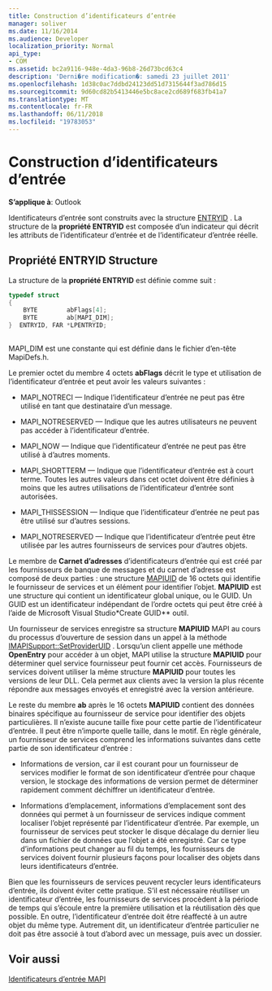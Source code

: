 ```yaml
---
title: Construction d’identificateurs d’entrée
manager: soliver
ms.date: 11/16/2014
ms.audience: Developer
localization_priority: Normal
api_type:
- COM
ms.assetid: bc2a9116-948e-4da3-96b8-26d73bcd63c4
description: 'Derni�re modification�: samedi 23 juillet 2011'
ms.openlocfilehash: 1d38c0ac7ddbd24123dd51d7315644f3ad786d15
ms.sourcegitcommit: 9d60cd82b5413446e5bc8ace2cd689f683fb41a7
ms.translationtype: MT
ms.contentlocale: fr-FR
ms.lasthandoff: 06/11/2018
ms.locfileid: "19783053"
---
```

# <a name="constructing-entry-identifiers"></a>Construction d’identificateurs d’entrée

  
  
**S’applique à**: Outlook 
  
Identificateurs d’entrée sont construits avec la structure [ENTRYID](entryid.md) . La structure de la **propriété ENTRYID** est composée d’un indicateur qui décrit les attributs de l’identificateur d’entrée et de l’identificateur d’entrée réelle. 
  
## <a name="entryid-structure"></a>Propriété ENTRYID Structure

La structure de la **propriété ENTRYID** est définie comme suit : 
  
```cpp
typedef struct
{
    BYTE        abFlags[4];
    BYTE        ab[MAPI_DIM];
}  ENTRYID, FAR *LPENTRYID;
 
```

MAPI_DIM est une constante qui est définie dans le fichier d’en-tête MapiDefs.h. 
  
Le premier octet du membre 4 octets **abFlags** décrit le type et utilisation de l’identificateur d’entrée et peut avoir les valeurs suivantes : 
  
- MAPI_NOTRECI — Indique l’identificateur d’entrée ne peut pas être utilisé en tant que destinataire d’un message.
    
- MAPI_NOTRESERVED — Indique que les autres utilisateurs ne peuvent pas accéder à l’identificateur d’entrée.
    
- MAPI_NOW — Indique que l’identificateur d’entrée ne peut pas être utilisé à d’autres moments.
    
- MAPI_SHORTTERM — Indique que l’identificateur d’entrée est à court terme. Toutes les autres valeurs dans cet octet doivent être définies à moins que les autres utilisations de l’identificateur d’entrée sont autorisées.
    
- MAPI_THISSESSION — Indique que l’identificateur d’entrée ne peut pas être utilisé sur d’autres sessions.
    
- MAPI_NOTRESERVED — Indique que l’identificateur d’entrée peut être utilisée par les autres fournisseurs de services pour d’autres objets.
    
Le membre de **Carnet d’adresses** d’identificateurs d’entrée qui est créé par les fournisseurs de banque de messages et du carnet d’adresse est composé de deux parties : une structure [MAPIUID](mapiuid.md) de 16 octets qui identifie le fournisseur de services et un élément pour identifier l’objet. **MAPIUID** est une structure qui contient un identificateur global unique, ou le GUID. Un GUID est un identificateur indépendant de l’ordre octets qui peut être créé à l’aide de Microsoft Visual Studio*Create GUID** outil. 
  
Un fournisseur de services enregistre sa structure **MAPIUID** MAPI au cours du processus d’ouverture de session dans un appel à la méthode [IMAPISupport::SetProviderUID](imapisupport-setprovideruid.md) . Lorsqu’un client appelle une méthode **OpenEntry** pour accéder à un objet, MAPI utilise la structure **MAPIUID** pour déterminer quel service fournisseur peut fournir cet accès. Fournisseurs de services doivent utiliser la même structure **MAPIUID** pour toutes les versions de leur DLL. Cela permet aux clients avec la version la plus récente répondre aux messages envoyés et enregistré avec la version antérieure. 
  
Le reste du membre **ab** après le 16 octets **MAPIUID** contient des données binaires spécifique au fournisseur de service pour identifier des objets particulières. Il n’existe aucune taille fixe pour cette partie de l’identificateur d’entrée. Il peut être n’importe quelle taille, dans le motif. En règle générale, un fournisseur de services comprend les informations suivantes dans cette partie de son identificateur d’entrée : 
  
- Informations de version, car il est courant pour un fournisseur de services modifier le format de son identificateur d’entrée pour chaque version, le stockage des informations de version permet de déterminer rapidement comment déchiffrer un identificateur d’entrée.
    
- Informations d’emplacement, informations d’emplacement sont des données qui permet à un fournisseur de services indique comment localiser l’objet représenté par l’identificateur d’entrée. Par exemple, un fournisseur de services peut stocker le disque décalage du dernier lieu dans un fichier de données que l’objet a été enregistré. Car ce type d’informations peut changer au fil du temps, les fournisseurs de services doivent fournir plusieurs façons pour localiser des objets dans leurs identificateurs d’entrée.
    
Bien que les fournisseurs de services peuvent recycler leurs identificateurs d’entrée, ils doivent éviter cette pratique. S’il est nécessaire réutiliser un identificateur d’entrée, les fournisseurs de services procèdent à la période de temps qui s’écoule entre la première utilisation et la réutilisation dès que possible. En outre, l’identificateur d’entrée doit être réaffecté à un autre objet du même type. Autrement dit, un identificateur d’entrée particulier ne doit pas être associé à tout d’abord avec un message, puis avec un dossier.
  
## <a name="see-also"></a>Voir aussi



[Identificateurs d’entrée MAPI](mapi-entry-identifiers.md)

